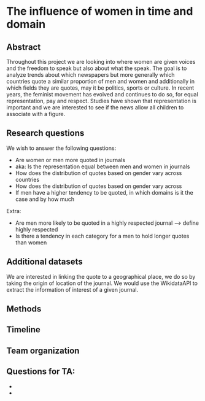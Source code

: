 # The influence of women in time and domain

## Abstract
Throughout this project we are looking into where women are given voices and the freedom to speak but also about what the speak. The goal is to analyze trends about which newspapers but more generally which countries quote a similar proportion of men and women and additionally in which fields they are quotes, may it be politics, sports or culture. In recent years, the feminist movement has evolved and continues to do so, for equal representation, pay and respect.
Studies have shown that representation is important and we are interested to see if the news allow all children to associate with a figure.

## Research questions

We wish to answer the following questions:
 
- Are women or men more quoted in journals
- aka: Is the representation equal between men and women in journals 
- How does the distribution of quotes based on gender vary across countries 
 - How does the distribution of quotes based on gender vary across 
- If men have a higher tendency to be quoted, in which domains is it the case and by how much 


Extra:

- Are men more likely to be quoted in a highly respected journal --> define highly respected
- Is there a tendency in each category for a men to hold longer quotes than women

## Additional datasets

We are interested in linking the quote to a geographical place, we do so by taking the origin of location of the journal. We would use the WikidataAPI to extract the information of interest of a given journal.


## Methods



## Timeline


## Team organization 




## Questions for TA:

- 
- 


